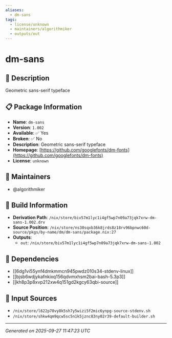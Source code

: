 ```yaml
---
aliases:
  - dm-sans
tags:
  - license/unknown
  - maintainers/algorithmiker
  - outputs/out
---
```


# dm-sans

## 📝 Description

Geometric sans-serif typeface

## 📋 Package Information

- **Name**: `dm-sans`
- **Version**: `1.002`
- **Available**: ✅ Yes
- **Broken**: ✅ No
- **Description**: Geometric sans-serif typeface
- **Homepage**: [https://github.com/googlefonts/dm-fonts](https://github.com/googlefonts/dm-fonts)
- **License**: `unknown`
## 👥 Maintainers

- @algorithmiker


## 🔧 Build Information

- **Derivation Path**: `/nix/store/biv57m1lyc1i4gf5wp7n09a73jqk7xrw-dm-sans-1.002.drv`
- **Source Position**: `/nix/store/ns30sqxb36k8jrds8z18rv96bpnwc60d-source/pkgs/by-name/dm/dm-sans/package.nix:27`
- **Outputs**:
  - `out`:  `/nix/store/biv57m1lyc1i4gf5wp7n09a73jqk7xrw-dm-sans-1.002`

## 🔗 Dependencies

- [[6dg1vi55ynf4dmkmmcn945pwdz010s34-stdenv-linux]]
- [[bjsb6wdjykafnkixq156qdvmxhsm2bai-bash-5.3p3]]
- [[kh8p3p8xvp212xw4q151gd2kgcy63qbi-source]]

## 📁 Input Sources

- `/nix/store/l622p70vy8k5sh7y5wizi5f2mic6ynpg-source-stdenv.sh`
- `/nix/store/shkw4qm9qcw5sc5n1k5jznc83ny02r39-default-builder.sh`

---
*Generated on 2025-09-27 11:47:23 UTC*
